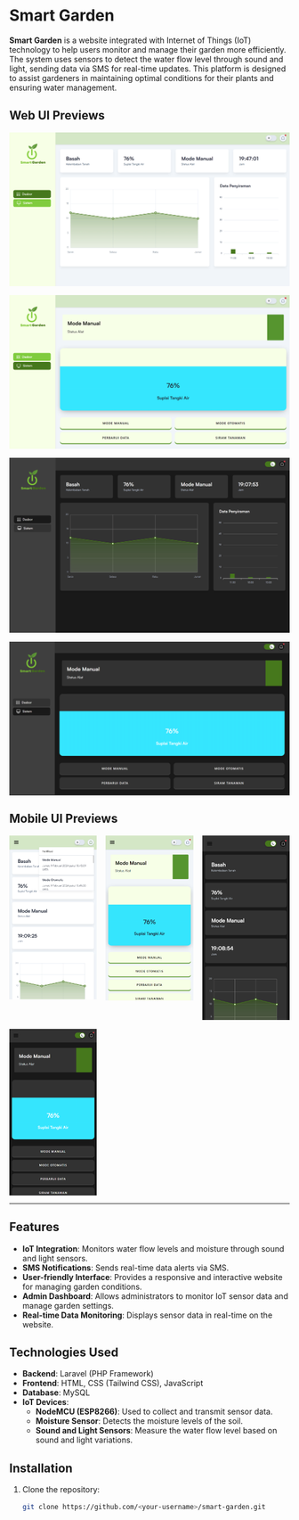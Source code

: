 # Smart Garden

**Smart Garden** is a website integrated with Internet of Things (IoT) technology to help users monitor and manage their garden more efficiently. The system uses sensors to detect the water flow level through sound and light, sending data via SMS for real-time updates. This platform is designed to assist gardeners in maintaining optimal conditions for their plants and ensuring water management.

## Web UI Previews
<div align="center" style="display: grid; grid-template-columns: repeat(auto-fit, minmax(250px, 1fr)); gap: 16px;">
  <img src="https://github.com/ryanazryan/smart_garden/blob/main/public/build/src/images/Smart%20Garden%20Light%20UI%20Web.png?raw=true" alt="Dashboard Light Web UI" style="width: 100%; height: auto; object-fit: cover;">
  <img src="https://github.com/ryanazryan/smart_garden/blob/main/public/build/src/images/Smart%20Garden%20Water%20Supply%20Web%20UI%20Light.png?raw=true" alt="Dashboard Light Web UI Supply Water" style="width: 100%; height: auto; object-fit: cover;">
  <img src="https://github.com/ryanazryan/smart_garden/blob/main/public/build/src/images/Smart%20Garden%20Dark%20UI%20Web.png?raw=true" alt="Dashboard Dark Web UI" style="width: 100%; height: auto; object-fit: cover;">
  <img src="https://github.com/ryanazryan/smart_garden/blob/main/public/build/src/images/Smart%20Garden%20Water%20Supply%20Dark%20Web%20UI.png?raw=true" alt="Dashboard Dark Web UI Supply Water" style="width: 100%; height: auto; object-fit: cover;">
</div>

## Mobile UI Previews
<div align="center" style="display: grid; grid-template-columns: repeat(auto-fit, minmax(150px, 1fr)); gap: 16px;">
  <img src="https://github.com/ryanazryan/smart_garden/blob/main/public/build/src/images/Smart%20Garden%20Light%20Mode%20UI.png?raw=true" alt="Dashboard Light Mobile UI" style="width: 100%; height: auto; max-height: 400px; object-fit: cover;">
  <img src="https://github.com/ryanazryan/smart_garden/blob/main/public/build/src/images/Smart%20Garden%20Water%20Supply%20Mobile%20UI.png?raw=true" alt="Dashboard Light Mobile UI Supply Water" style="width: 100%; height: auto; max-height: 400px; object-fit: cover;">
  <img src="https://github.com/ryanazryan/smart_garden/blob/main/public/build/src/images/Smart%20Garden%20Dark%20Mode%20UI.png?raw=true" alt="Dashboard Dark Mobile UI" style="width: 100%; height: auto; max-height: 400px; object-fit: cover;">
  <img src="https://github.com/ryanazryan/smart_garden/blob/main/public/build/src/images/Smart%20Garden%20Water%20Supply%20UI%20Mobile.png?raw=true" alt="Dashboard Dark Mobile UI Supply Water" style="width: 100%; height: auto; max-height: 400px; object-fit: cover;">
</div>


---

## Features
- **IoT Integration**: Monitors water flow levels and moisture through sound and light sensors.
- **SMS Notifications**: Sends real-time data alerts via SMS.
- **User-friendly Interface**: Provides a responsive and interactive website for managing garden conditions.
- **Admin Dashboard**: Allows administrators to monitor IoT sensor data and manage garden settings.
- **Real-time Data Monitoring**: Displays sensor data in real-time on the website.
  
## Technologies Used
- **Backend**: Laravel (PHP Framework)
- **Frontend**: HTML, CSS (Tailwind CSS), JavaScript
- **Database**: MySQL
- **IoT Devices**:
  - **NodeMCU (ESP8266)**: Used to collect and transmit sensor data.
  - **Moisture Sensor**: Detects the moisture levels of the soil.
  - **Sound and Light Sensors**: Measure the water flow level based on sound and light variations.
  
## Installation
1. Clone the repository:
   ```bash
   git clone https://github.com/<your-username>/smart-garden.git
